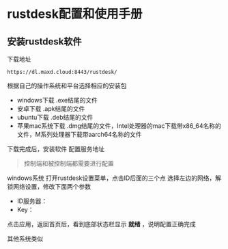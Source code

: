 # rustdesk配置和使用手册
## 安装rustdesk软件
下载地址
```
https://dl.maxd.cloud:8443/rustdesk/
```
根据自己的操作系统和平台选择相应的安装包
- windows下载 .exe结尾的文件
- 安卓下载 .apk结尾的文件
- ubuntu下载 .deb结尾的文件
- 苹果mac系统下载 .dmg结尾的文件，Intel处理器的mac下载带x86_64名称的文件，M系列处理器下载带aarch64名称的文件

下载完成后，安装软件
配置服务地址
> 控制端和被控制端都需要进行配置

windows系统
打开rustdesk设置菜单，点击ID后面的三个点
选择左边的网络，解锁网络设置，修改下面两个参数
- ID服务器：
- Key：

点击应用，返回首页后，看到底部状态栏显示 **就绪** ，说明配置正确完成

其他系统类似